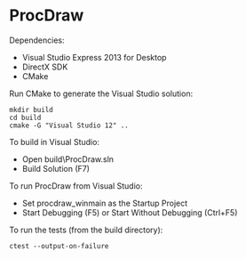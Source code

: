 ProcDraw
========

Dependencies:

- Visual Studio Express 2013 for Desktop
- DirectX SDK
- CMake

Run CMake to generate the Visual Studio solution:

```
mkdir build
cd build
cmake -G "Visual Studio 12" ..
```

To build in Visual Studio:

- Open build\ProcDraw.sln
- Build Solution (F7)

To run ProcDraw from Visual Studio:

- Set procdraw_winmain as the Startup Project
- Start Debugging (F5) or Start Without Debugging (Ctrl+F5)

To run the tests (from the build directory):

```
ctest --output-on-failure
```
